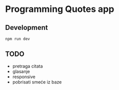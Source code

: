 # Programming Quotes app

## Development

```
npm run dev
```

## TODO

- pretraga citata
- glasanje
- responsive
- pobrisati smeće iz baze